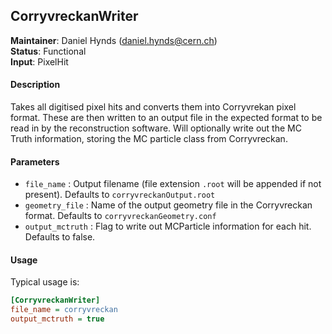 ## CorryvreckanWriter
**Maintainer**: Daniel Hynds (daniel.hynds@cern.ch)  
**Status**: Functional  
**Input**: PixelHit

#### Description
Takes all digitised pixel hits and converts them into Corryvrekan pixel format. These are then written to an output file in the expected format to be read in by the reconstruction software. Will optionally write out the MC Truth information, storing the MC particle class from Corryvreckan.

#### Parameters
* `file_name` : Output filename (file extension `.root` will be appended if not present). Defaults to `corryvreckanOutput.root`
* `geometry_file` : Name of the output geometry file in the Corryvreckan format. Defaults to `corryvreckanGeometry.conf`
* `output_mctruth` : Flag to write out MCParticle information for each hit. Defaults to false.

#### Usage
Typical usage is:

```ini
[CorryvreckanWriter]
file_name = corryvreckan
output_mctruth = true
```
